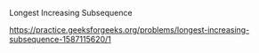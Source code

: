 Longest Increasing Subsequence


https://practice.geeksforgeeks.org/problems/longest-increasing-subsequence-1587115620/1

